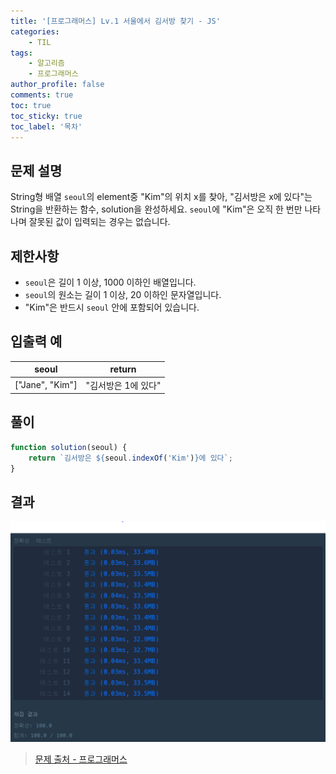 ```yaml
---
title: '[프로그래머스] Lv.1 서울에서 김서방 찾기 - JS'
categories:
    - TIL
tags:
    - 알고리즘
    - 프로그래머스
author_profile: false
comments: true
toc: true
toc_sticky: true
toc_label: '목차'
---
```


## 문제 설명

String형 배열 `seoul`의 element중 "Kim"의 위치 x를 찾아, "김서방은 x에 있다"는 String을 반환하는 함수, solution을 완성하세요. `seoul`에 "Kim"은 오직 한 번만 나타나며 잘못된 값이 입력되는 경우는 없습니다.

## 제한사항

-   `seoul`은 길이 1 이상, 1000 이하인 배열입니다.
-   `seoul`의 원소는 길이 1 이상, 20 이하인 문자열입니다.
-   "Kim"은 반드시 `seoul` 안에 포함되어 있습니다.

## 입출력 예

| seoul           | return              |
| --------------- | ------------------- |
| ["Jane", "Kim"] | "김서방은 1에 있다" |

## 풀이

```javascript
function solution(seoul) {
    return `김서방은 ${seoul.indexOf('Kim')}에 있다`;
}
```

## 결과

![result](/assets/images/2023/08/21/algorithm-15-result.png)

> [문제 출처 - 프로그래머스](https://school.programmers.co.kr/learn/courses/30/lessons/12919)
